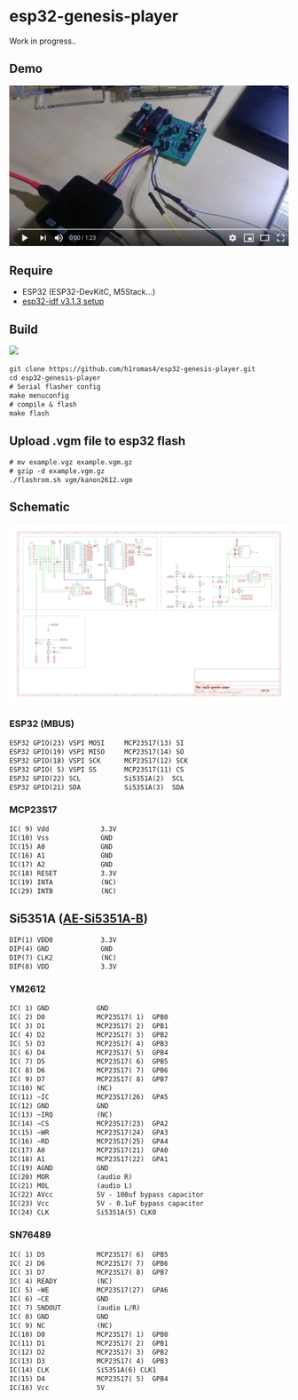 # esp32-genesis-player

Work in progress..

## Demo

[![demo](https://github.com/h1romas4/esp32-genesis-player/raw/master/docs/images/demo01.png)](https://youtu.be/mzKiQgvpdTA)

## Require

* ESP32 (ESP32-DevKitC, M5Stack...)
* [esp32-idf v3.1.3 setup](https://docs.espressif.com/projects/esp-idf/en/v3.1.3/get-started/index.html)

## Build

![](https://github.com/h1romas4/esp32-genesis-player/workflows/ESP32%20CI/badge.svg)

```
git clone https://github.com/h1romas4/esp32-genesis-player.git
cd esp32-genesis-player
# Serial flasher config
make menuconfig
# compile & flash
make flash
```

## Upload .vgm file to esp32 flash

```
# mv example.vgz example.vgm.gz
# gzip -d example.vgm.gz
./flashrom.sh vgm/kanon2612.vgm
```

## Schematic

![fg05-mdp01-rev-a](https://github.com/h1romas4/esp32-genesis-player/raw/master/docs/schematic/fg05-mdp01-rev-a.png)

### ESP32 (MBUS)

```
ESP32 GPIO(23) VSPI MOSI     MCP23S17(13) SI
ESP32 GPIO(19) VSPI MISO     MCP23S17(14) SO
ESP32 GPIO(18) VSPI SCK      MCP23S17(12) SCK
ESP32 GPIO( 5) VSPI SS       MCP23S17(11) CS
ESP32 GPIO(22) SCL           Si5351A(2)  SCL
ESP32 GPIO(21) SDA           Si5351A(3)  SDA
```

### MCP23S17

```
IC( 9) Vdd             3.3V
IC(10) Vss             GND
IC(15) A0              GND
IC(16) A1              GND
IC(17) A2              GND
IC(18) RESET           3.3V
IC(19) INTA            (NC)
IC(29) INTB            (NC)
```

## Si5351A ([AE-Si5351A-B](http://akizukidenshi.com/catalog/g/gK-10679/))

```
DIP(1) VDD0            3.3V
DIP(4) GND             GND
DIP(7) CLK2            (NC)
DIP(8) VDD             3.3V
```

### YM2612

```
IC( 1) GND            GND
IC( 2) D0             MCP23S17( 1)  GPB0
IC( 3) D1             MCP23S17( 2)  GPB1
IC( 4) D2             MCP23S17( 3)  GPB2
IC( 5) D3             MCP23S17( 4)  GPB3
IC( 6) D4             MCP23S17( 5)  GPB4
IC( 7) D5             MCP23S17( 6)  GPB5
IC( 8) D6             MCP23S17( 7)  GPB6
IC( 9) D7             MCP23S17( 8)  GPB7
IC(10) NC             (NC)
IC(11) ~IC            MCP23S17(26)  GPA5
IC(12) GND            GND
IC(13) ~IRQ           (NC)
IC(14) ~CS            MCP23S17(23)  GPA2
IC(15) ~WR            MCP23S17(24)  GPA3
IC(16) ~RD            MCP23S17(25)  GPA4
IC(17) A0             MCP23S17(21)  GPA0
IC(18) A1             MCP23S17(22)  GPA1
IC(19) AGND           GND
IC(20) MOR            (audio R)
IC(21) MOL            (audio L)
IC(22) AVcc           5V - 100uf bypass capacitor
IC(23) Vcc            5V - 0.1uF bypass capacitor
IC(24) CLK            Si5351A(5) CLK0
```

### SN76489

```
IC( 1) D5             MCP23S17( 6)  GPB5
IC( 2) D6             MCP23S17( 7)  GPB6
IC( 3) D7             MCP23S17( 8)  GPB7
IC( 4) READY          (NC)
IC( 5) ~WE            MCP23S17(27)  GPA6
IC( 6) ~CE            GND
IC( 7) SNDOUT         (audio L/R)
IC( 8) GND            GND
IC( 9) NC             (NC)
IC(10) D0             MCP23S17( 1)  GPB0
IC(11) D1             MCP23S17( 2)  GPB1
IC(12) D2             MCP23S17( 3)  GPB2
IC(13) D3             MCP23S17( 4)  GPB3
IC(14) CLK            Si5351A(6) CLK1
IC(15) D4             MCP23S17( 5)  GPB4
IC(16) Vcc            5V
```
